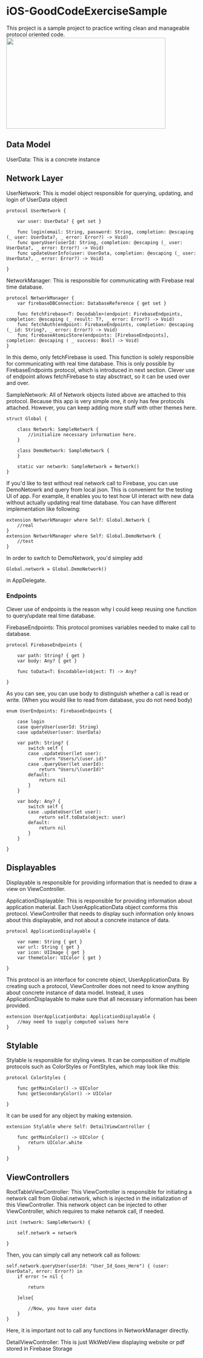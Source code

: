 # iOS-GoodCodeExerciseSample

This project is a sample project to practice writing clean and manageable protocol oriented code. 
<img width="420" height="240" src="Resources/home"/>

## Data Model
UserData: This is a concrete instance 

## Network Layer

UserNetwork: This is model object responsible for querying, updating, and login of UserData object
```
protocol UserNetwork {

    var user: UserData? { get set }
    
    func login(email: String, password: String, completion: @escaping (_ user: UserData?, _ error: Error?) -> Void)
    func queryUser(userId: String, completion: @escaping (_ user: UserData?, _ error: Error?) -> Void)
    func updateUserInfo(user: UserData, completion: @escaping (_ user: UserData?, _ error: Error?) -> Void)
    
}
```

NetworkManager: This is responsible for communicating with Firebase real time database.
```
protocol NetworkManager {
    var firebaseDBConnection: DatabaseReference { get set }
    
    func fetchFirebase<T: Decodable>(endpoint: FirebaseEndpoints, completion: @escaping (_ result: T?, _ error: Error?) -> Void)
    func fetchAuth(endpoint: FirebaseEndpoints, completion: @escaping (_ id: String?, _ error: Error?) -> Void)
    func firebaseAtomicStore(endpoints: [FirebaseEndpoints], completion: @escaping ( _ success: Bool) -> Void)
}
```
In this demo, only fetchFirebase is used. This function is solely responsible for communicating with real time database. This is only possible by FirebaseEndpoints protocol, which is introduced in next section. Clever use of endpoint allows fetchFirebase to stay absctract, so it can be used over and over.

SampleNetwork: All of Network objects listed above are attached to this protocol. Because this app is very simple one, it only has few protocols attached. However, you can keep adding more stuff with other themes here.

```
struct Global {

    class Network: SampleNetwork {
        //initialize necessary information here.
    }
    
    class DemoNetwork: SampleNetwork {
    }
    
    static var network: SampleNetwork = Network()
}
```

If you'd like to test without real network call to Firebase, you can use DemoNetowrk and query from local json. This is convenient for the testing UI of app. For example, it enables you to test how UI interact with new data without actually updating real time database. You can have different implementation like following:
```
extension NetworkManager where Self: Global.Network {
    //real
}
extension NetworkManager where Self: Global.DemoNetwork {
    //test
}
```

In order to switch to DemoNetwork, you'd simpley add
```
Global.network = Global.DemoNetwork()
```
in AppDelegate.

### Endpoints
Clever use of endpoints is the reason why I could keep reusing one function to query/update real time database.

FirebaseEndpoints: This protocol promises variables needed to make call to database.
```
protocol FirebaseEndpoints {
    
    var path: String? { get }
    var body: Any? { get }
    
    func toData<T: Encodable>(object: T) -> Any?
    
}
```
As you can see, you can use body to distinguish whether a call is read or write. (When you would like to read from database, you do not need body)
```
enum UserEndpoints: FirebaseEndpoints {
    
    case login
    case queryUser(userId: String)
    case updateUser(user: UserData)
    
    var path: String? {
        switch self {
        case .updateUser(let user):
            return "Users/\(user.id)"
        case .queryUser(let userId):
            return "Users/\(userId)"
        default:
            return nil
        }
    }
    
    var body: Any? {
        switch self {
        case .updateUser(let user):
            return self.toData(object: user)
        default:
            return nil
        }
    }
    
}
```

## Displayables

Displayable is responsible for providing information that is needed to draw a view on ViewController.

ApplicationDisplayable: This is responsible for providing information about application material. Each UserApplicationData object comforms this protocol. ViewController that needs to display such information only knows about this displayable, and not about a concrete instance of data. 
```
protocol ApplicationDisplayable {

    var name: String { get }
    var url: String { get }
    var icon: UIImage { get }
    var themeColor: UIColor { get }
    
}
```

This protocol is an interface for concrete object, UserApplicationData. By creating such a protocol, ViewController does not need to know anything about concrete instance of data model. Instead, it uses ApplicationDisplayable to make sure that all necessary information has been provided.
```
extension UserApplicationData: ApplicationDisplayable {
    //may need to supply computed values here
}
```


## Stylable

Stylable is responsible for styling views. It can be composition of multiple protocols such as ColorStyles or FontStyles, which may look like this:
```
protocol ColorStyles {
    
    func getMainColor() -> UIColor
    func getSecondaryColor() -> UIColor
    
}
```

It can be used for any object by making extension.

```
extension Stylable where Self: DetailViewController {

    func getMainColor() -> UIColor {
        return UIColor.white
    }

}
```

## ViewControllers

RootTableViewController: This ViewController is responsible for initiating a network call from Global.network, which is injected in the initialization of this ViewController. This network object can be injected to other ViewController, which requires to make netwrok call, if needed. 
```
init (network: SampleNetwork) {

    self.network = network
    
}
```
Then, you can simply call any network call as follows:
```
self.network.queryUser(userId: "User_Id_Goes_Here") { (user: UserData?, error: Error?) in
    if error != nil {
    
        return
                
    }else{
    
        //Now, you have user data
    }
}
```
Here, it is important not to call any functions in NetworkManager directly.


DetailViewController: This is just WkWebView displaying website or pdf stored in Firebase Storage

